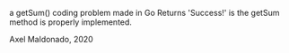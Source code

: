 a getSum() coding problem made in Go
Returns 'Success!' is the getSum method is properly implemented.

Axel Maldonado, 2020